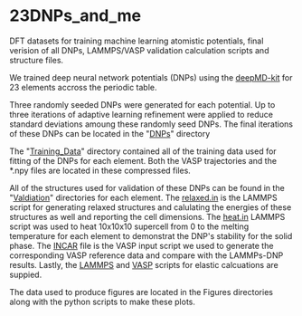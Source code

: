 # 23DNPs_and_me
DFT datasets for training machine learning atomistic potentials, final verision of all DNPs, LAMMPS/VASP validation calculation scripts and structure files.

We trained deep neural network potentials (DNPs) using the [deepMD-kit]( https://github.com/deepmodeling/deepmd-kit/releases/tag/v2.1.2 ) for 23 elements accross the periodic table.

Three randomly seeded DNPs were generated for each potential.  Up to three iterations of adaptive learning refinement were applied to reduce standard deviations amoung these randomly seed DNPs. The final iterations of these DNPs can be located in the "[DNPs](https://github.com/saidigroup/23DNPs_and_me/tree/main/DNPs )" directory

The "[Training_Data](https://github.com/saidigroup/23DNPs_and_me/tree/main/Training_Data)" directory contained all of the training data used for fitting of the DNPs for each element.  Both the VASP trajectories and the *.npy files are located in these compressed files.

All of the structures used for validation of these DNPs can be found in the "[Valdiation](https://github.com/saidigroup/23DNPs_and_me/tree/main/LAMMPS_VASP_Scripts%20for%20Calculations)" directories for each element.  The [relaxed.in](https://github.com/saidigroup/23DNPs_and_me/blob/main/LAMMPS_VASP_Scripts%20for%20Calculations/relaxed.in_lammps_script) is the LAMMPS script for generating relaxed structures and calulating the energies of these structures as well and reporting the cell dimensions.  The [heat.in](https://github.com/saidigroup/23DNPs_and_me/blob/main/LAMMPS_VASP_Scripts%20for%20Calculations/Heating/heat.in) LAMMPS script was used to heat 10x10x10 supercell from 0 to the melting temperature for each element to demonstrat the DNP's stability for the solid phase.  The [INCAR](https://github.com/saidigroup/23DNPs_and_me/blob/main/LAMMPS_VASP_Scripts%20for%20Calculations/INCAR_general) file is the VASP input script we used to generate the corresponding VASP reference data and compare with the LAMMPs-DNP results. Lastly, the [LAMMPS](https://github.com/saidigroup/23DNPs_and_me/tree/main/LAMMPS_VASP_Scripts%20for%20Calculations/Elastic_constants) and [VASP](https://github.com/saidigroup/23DNPs_and_me/blob/main/LAMMPS_VASP_Scripts%20for%20Calculations/Elastic_constants/INCAR_elastic) scripts for elastic calcuations are suppied.  

The data used to produce figures are located in the Figures directories along with the python scripts to make these plots.  
